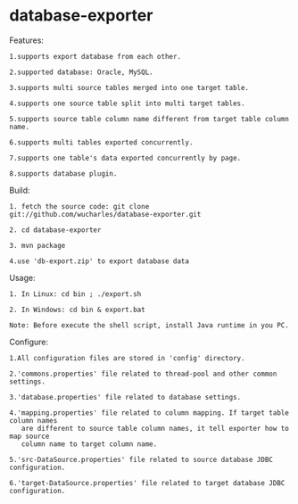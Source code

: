 database-exporter
=================

Features:

    1.supports export database from each other.
    
    2.supported database: Oracle, MySQL.
    
    3.supports multi source tables merged into one target table.
    
    4.supports one source table split into multi target tables.
    
    5.supports source table column name different from target table column name.
    
    6.supports multi tables exported concurrently.
    
    7.supports one table's data exported concurrently by page.
    
    8.supports database plugin.
    

Build:
    
    1. fetch the source code: git clone git://github.com/wucharles/database-exporter.git
    
    2. cd database-exporter
    
    3. mvn package
    
    4.use 'db-export.zip' to export database data

Usage:

    1. In Linux: cd bin ; ./export.sh
    
    2. In Windows: cd bin & export.bat

    Note: Before execute the shell script, install Java runtime in you PC.

Configure:

    1.All configuration files are stored in 'config' directory.
    
    2.'commons.properties' file related to thread-pool and other common settings.
    
    3.'database.properties' file related to database settings.
    
    4.'mapping.properties' file related to column mapping. If target table column names
       are different to source table column names, it tell exporter how to map source
       column name to target column name.
    
    5.'src-DataSource.properties' file related to source database JDBC configuration.
    
    6.'target-DataSource.properties' file related to target database JDBC configuration.
